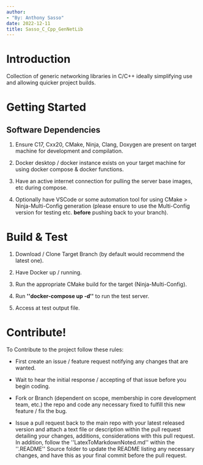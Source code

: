 ```yaml
---
author:
- "By: Anthony Sasso"
date: 2022-12-11
title: Sasso_C_Cpp_GenNetLib
---
```


# Introduction

Collection of generic networking libraries in C/C++ ideally simplifying
use and allowing quicker project builds.

# Getting Started

## Software Dependencies

1.  Ensure C17, Cxx20, CMake, Ninja, Clang, Doxygen are present on
    target machine for development and compilation.

2.  Docker desktop / docker instance exists on your target machine for
    using docker compose & docker functions.

3.  Have an active internet connection for pulling the server base
    images, etc during compose.

4.  Optionally have VSCode or some automation tool for using CMake \>
    Ninja-Multi-Config generation (please ensure to use the Multi-Config
    version for testing etc. **before** pushing back to your branch).

# Build & Test

1.  Download / Clone Target Branch (by default would recommend the
    latest one).

2.  Have Docker up / running.

3.  Run the appropriate CMake build for the target (Ninja-Multi-Config).

4.  Run **''docker-compose up -d''** to run the test server.

5.  Access at test output file.

# Contribute!

To Contribute to the project follow these rules:

-   First create an issue / feature request notifying any changes that
    are wanted.

-   Wait to hear the initial response / accepting of that issue before
    you begin coding.

-   Fork or Branch (dependent on scope, membership in core development
    team, etc.) the repo and code any necessary fixed to fulfill this
    new feature / fix the bug.

-   Issue a pull request back to the main repo with your latest released
    version and attach a text file or description within the pull
    request detailing your changes, additions, considerations with this
    pull request. In addition, follow the ''LatexToMarkdownNoted.md''
    within the ''.README'' Source folder to update the README listing
    any necessary changes, and have this as your final commit before the
    pull request.
